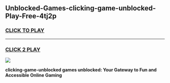 
## Unblocked-Games-clicking-game-unblocked-Play-Free-4tj2p
<h3>
<a href="https://premium76.site?title=clicking-game-unblocked&ref=10A">CLICK TO PLAY</a></h3>
<hr>

<h3>
<a href="https://premium76.site?title=clicking-game-unblocked&ref=10A">CLICK 2 PLAY</a>
  
</h3>

<a href="https://premium76.site?title=clicking-game-unblocked&ref=10A"><img src="https://clearcache.store/games.png"></a>


**clicking-game-unblocked games unblocked: Your Gateway to Fun and Accessible Online Gaming**
